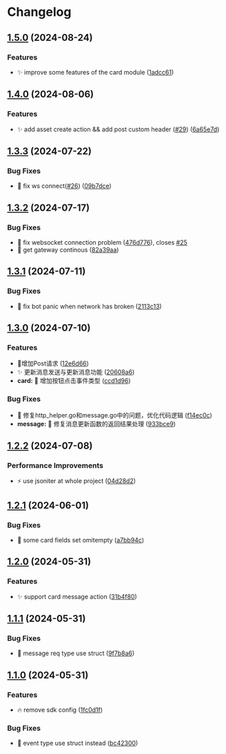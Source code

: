 # Changelog

## [1.5.0](https://github.com/Aimerny/kook-go/compare/v1.4.0...v1.5.0) (2024-08-24)


### Features

* :sparkles: improve some features of the card module ([1adcc61](https://github.com/Aimerny/kook-go/commit/1adcc61903dfcc5a4cad4a815f8a2b237d0b836e))

## [1.4.0](https://github.com/Aimerny/kook-go/compare/v1.3.3...v1.4.0) (2024-08-06)


### Features

* :sparkles: add asset create action && add post custom header ([#29](https://github.com/Aimerny/kook-go/issues/29)) ([6a65e7d](https://github.com/Aimerny/kook-go/commit/6a65e7d85bc3f2de7cb2643caa2281a5f70c1a96))

## [1.3.3](https://github.com/Aimerny/kook-go/compare/v1.3.2...v1.3.3) (2024-07-22)


### Bug Fixes

* :bug: fix ws connect([#26](https://github.com/Aimerny/kook-go/issues/26)) ([09b7dce](https://github.com/Aimerny/kook-go/commit/09b7dce7bf2688c0b6dcbb5b3d07137120d9b550))

## [1.3.2](https://github.com/Aimerny/kook-go/compare/v1.3.1...v1.3.2) (2024-07-17)


### Bug Fixes

* :bug: fix websocket connection problem ([476d776](https://github.com/Aimerny/kook-go/commit/476d7768cd46eb80bf3bc666bc5e6484a884566b)), closes [#25](https://github.com/Aimerny/kook-go/issues/25)
* :bug: get gateway continous ([82a39aa](https://github.com/Aimerny/kook-go/commit/82a39aa474660d42ac49b2b283df5ad0b356e3b0))

## [1.3.1](https://github.com/Aimerny/kook-go/compare/v1.3.0...v1.3.1) (2024-07-11)


### Bug Fixes

* :bug: fix bot panic when network has broken ([2113c13](https://github.com/Aimerny/kook-go/commit/2113c13b7fa4191fdccf4a5fb639fefcc2618c18))

## [1.3.0](https://github.com/Aimerny/kook-go/compare/v1.2.2...v1.3.0) (2024-07-10)


### Features

* :tada:增加Post请求 ([12e6d66](https://github.com/Aimerny/kook-go/commit/12e6d669e8a7db7a90d42ce169d96b7570418912))
* ✨ 更新消息发送与更新消息功能 ([20608a6](https://github.com/Aimerny/kook-go/commit/20608a65548861a75a7ab2a63fc6c9f3fa8044b9))
* **card:** 🔘 增加按钮点击事件类型 ([ccd1d96](https://github.com/Aimerny/kook-go/commit/ccd1d967489dcbed823276f2e9d10ff0d24d466e))


### Bug Fixes

* 🐛 修复http_helper.go和message.go中的问题，优化代码逻辑 ([f14ec0c](https://github.com/Aimerny/kook-go/commit/f14ec0c8624e538a2f0be20fcb63495ae1847a80))
* **message:** 🐛 修复消息更新函数的返回结果处理 ([933bce9](https://github.com/Aimerny/kook-go/commit/933bce933537c6f623973ac8009334ccf074e4af))

## [1.2.2](https://github.com/Aimerny/kook-go/compare/v1.2.1...v1.2.2) (2024-07-08)


### Performance Improvements

* :zap: use jsoniter at whole project ([04d28d2](https://github.com/Aimerny/kook-go/commit/04d28d298f375cf42e75827e27548af43dbd3cc9))

## [1.2.1](https://github.com/Aimerny/kook-go/compare/v1.2.0...v1.2.1) (2024-06-01)


### Bug Fixes

* :bug: some card fields set omitempty ([a7bb94c](https://github.com/Aimerny/kook-go/commit/a7bb94c1cc0628b58f57761fe4b69d98615c7df2))

## [1.2.0](https://github.com/Aimerny/kook-go/compare/v1.1.1...v1.2.0) (2024-05-31)


### Features

* :sparkles: support card message action ([31b4f80](https://github.com/Aimerny/kook-go/commit/31b4f8099ab65849cf28f1d67dc654c8f527dd82))

## [1.1.1](https://github.com/Aimerny/kook-go/compare/v1.1.0...v1.1.1) (2024-05-31)


### Bug Fixes

* :bug: message req type use struct ([9f7b8a6](https://github.com/Aimerny/kook-go/commit/9f7b8a6f1ac0e2ccb861ae0d1921ccaf4c889aa2))

## [1.1.0](https://github.com/Aimerny/kook-go/compare/v1.0.0...v1.1.0) (2024-05-31)


### Features

* :fire: remove sdk config ([1fc0d1f](https://github.com/Aimerny/kook-go/commit/1fc0d1f1a988a761903c968ffd1309bb454f077a))


### Bug Fixes

* :bug: event type use struct instead ([bc42300](https://github.com/Aimerny/kook-go/commit/bc42300de7e0927f20728d1826838bad66f4423a))
